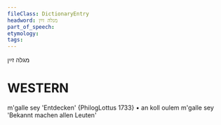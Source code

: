 ```yaml
---
fileClass: DictionaryEntry
headword: מגלה זײַן
part_of_speech: 
etymology: 
tags: 
---
```

מגלה זײַן

WESTERN
========

m'galle sey 'Entdecken' {PhilogLottus 1733}
	•	an koll oulem m'galle sey 'Bekannt machen allen Leuten'